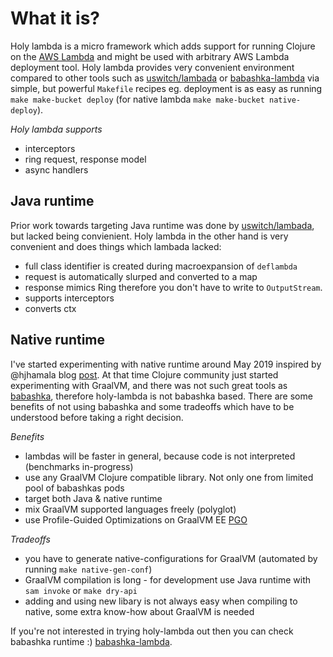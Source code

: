 # What it is?

Holy lambda is a micro framework which adds support for running Clojure on the [AWS Lambda](https://aws.amazon.com/lambda/) and might be used with arbitrary AWS Lambda deployment tool. Holy lambda provides very convenient environment compared to other tools such as [uswitch/lambada](https://github.com/uswitch/lambada) or [babashka-lambda](https://github.com/dainiusjocas/babashka-lambda) via simple, but powerful `Makefile` recipes eg. deployment is as easy as running `make make-bucket deploy` (for native lambda `make make-bucket native-deploy`).

*Holy lambda supports*
- interceptors
- ring request, response model
- async handlers

## Java runtime
Prior work towards targeting Java runtime was done by [uswitch/lambada](https://github.com/uswitch/lambada), but lacked being convienient. Holy lambda in the other hand is very convenient and does things which lambada lacked:

- full class identifier is created during macroexpansion of `deflambda` 
- request is automatically slurped and converted to a map
- response mimics Ring therefore you don't have to write to `OutputStream`. 
- supports interceptors
- converts ctx

## Native runtime
I've started experimenting with native runtime around May 2019 inspired by @hjhamala blog [post](https://dev.solita.fi/2018/12/07/fast-starting-clojure-lambdas-using-graalvm.html). At that time Clojure community just started experimenting with GraalVM, and there was not such great tools as [babashka](https://github.com/babashka/babashka), therefore holy-lambda is not babashka based. There are some benefits of not using babashka and some tradeoffs which have to be understood before taking a right decision.

*Benefits*
- lambdas will be faster in general, because code is not interpreted (benchmarks in-progress)
- use any GraalVM Clojure compatible library. Not only one from limited pool of babashkas pods
- target both Java & native runtime
- mix GraalVM supported languages freely (polyglot)
- use Profile-Guided Optimizations on GraalVM EE [PGO](https://www.graalvm.org/reference-manual/native-image/PGO/)

*Tradeoffs*
- you have to generate native-configurations for GraalVM (automated by running `make native-gen-conf`)
- GraalVM compilation is long - for development use Java runtime with `sam invoke` or `make dry-api`
- adding and using new libary is not always easy when compiling to native, some extra know-how about GraalVM is needed

If you're not interested in trying holy-lambda out then you can check babashka runtime :) [babashka-lambda](https://github.com/dainiusjocas/babashka-lambda).
